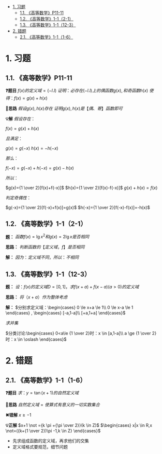 
- [1. 习题](#1-习题)
  - [1.1. 《高等数学》P11-11](#11-高等数学p11-11)
  - [1.2. 《高等数学》1-1（2-1）](#12-高等数学1-12-1)
  - [1.3. 《高等数学》1-1（12-3）](#13-高等数学1-112-3)
- [2. 错题](#2-错题)
  - [2.1. 《高等数学》1-1（1-6）](#21-高等数学1-11-6)

# 1. 习题

## 1.1. 《高等数学》P11-11

**❓题目**
$f(x) 的定义域 = (-l.l)$
$证明：必存在(-l.l)上的偶函数g(x),和奇函数h(x)$
$使得：f(x)=g(x)+h(x)$

**🧠思路**
$假设g(x),h(x)存在$
$证明g(x),h(x)是【偶、寄】函数即可$

**💡解**
$假设存在：$

$f(x)=g(x)+h(x)$

$且满足：$

$g(x)=g(-x)$
$h(x)=-h(-x)$

$那么：$

$f(-x)=g(-x)+h(-x)=g(x)-h(x)$

$所以：$

$g(x)={1 \over 2}[f(x)+f(-x)]$
$h(x)={1 \over 2}[f(x)-f(-x)]$
$g(x)+h(x)=f(x)$

$判定奇偶性：$

$g(-x)={1 \over 2}[f(-x)+f(x)]=g(x)$
$h(-x)={1 \over 2}[f(-x)-f(x)]=-h(x)$

## 1.2. 《高等数学》1-1（2-1）

**题：**
$函数 f(x)=\lg x^2 和 g(x)=2\lg x 是否相同$

**思路：**
$判断函数的【定义域，f】是否相同$

**解：**
$因为：定义域不同，所以：不相同$

## 1.3. 《高等数学》1-1（12-3）

**题：**
$设：f(x)的定义域D=[0,1]，求f(x+a)+f(x-a)(a>0)的定义域$

**思路：**
$将（x+a）作为整体考虑$

**解：**
$分别求定义域：\begin{cases}
    0 \le x+a \le 1\\
    0 \le x-a \le 1
\end{cases} , \begin{cases}
    [-a,1-a]\\
    [+a,1+a]
\end{cases}$

$求并集$

$分类讨论:\begin{cases}
0<a\le {1 \over 2}时：x \in [a,1-a]\\
a \ge {1 \over 2}时：x \in \oslash
\end{cases}$

# 2. 错题

## 2.1. 《高等数学》1-1（1-6）

**❓题目**
$求：y=\tan(x+1)的自然定义域$

**🧠思路**
$自然定义域=使算式有意义的一切实数集合$

**✖错解**
$x \ge -1$

**💡正解**
$x+1 \not ={k \pi +{\pi \over 2}}(k \in Z)$
$\begin{cases}
    x|x \in R,x \not=({k+{1 \over 2})\pi -1,k \in Z}
\end{cases}$

- 先求组成函数的定义域，再求他们的交集
- 定义域格式要规范，细节问题